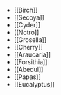 - [[Birch]]
- [[Secoya]]
- [[Cyder]]
- [[Notro]]
- [[Grosella]]
- [[Cherry]]
- [[Araucaria]]
- [[Forsithia]]
- [[Abedul]]
- [[Papas]]
- [[Eucalyptus]]